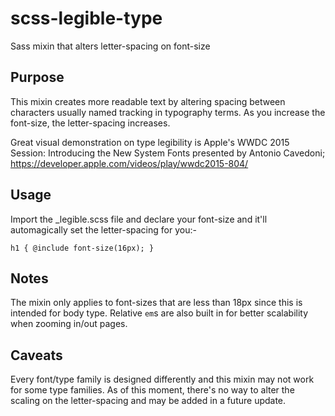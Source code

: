 # scss-legible-type
Sass mixin that alters letter-spacing on font-size

## Purpose

This mixin creates more readable text by altering spacing between characters usually named tracking in typography terms. As you increase the font-size, the letter-spacing increases.

Great visual demonstration on type legibility is Apple's WWDC 2015 Session: Introducing the New System Fonts presented by Antonio Cavedoni; https://developer.apple.com/videos/play/wwdc2015-804/

## Usage

Import the _legible.scss file and declare your font-size and it'll automagically set the letter-spacing for you:-

<code>h1 {
    @include font-size(16px);
}
</code>

## Notes

The mixin only applies to font-sizes that are less than 18px since this is intended for body type. Relative <code>em</code>s are also built in for better scalability when zooming in/out pages.

## Caveats

Every font/type family is designed differently and this mixin may not work for some type families. As of this moment, there's no way to alter the scaling on the letter-spacing and may be added in a future update.
